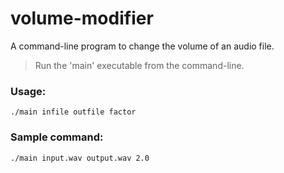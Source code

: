 # volume-modifier
A command-line program to change the volume of an audio file.
> Run the 'main' executable from the command-line.
### Usage:
```
./main infile outfile factor
```
### Sample command:
```
./main input.wav output.wav 2.0
```
